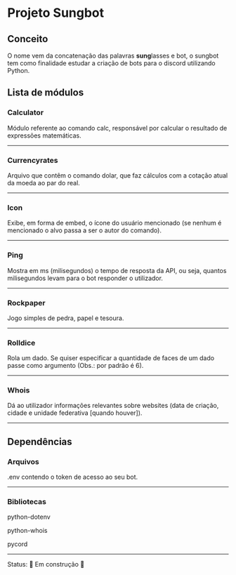 <h1>Projeto Sungbot</h1>

<h2>Conceito</h2>

<p>O nome vem da concatenação das palavras <strong>sung</strong>lasses e bot, o sungbot tem como finalidade estudar a criação de bots para o discord utilizando Python.</p>

<h2>Lista de módulos</h2>

<h3>Calculator</h5>
<p>Módulo referente ao comando calc, responsável por calcular o resultado de expressões matemáticas.</p>
<hr>

<h3>Currencyrates</h5>
<p>Arquivo que contêm o comando dolar, que faz cálculos com a cotação atual da moeda ao par do real.</p>
<hr>

<h3>Icon</h5>
<p>Exibe, em forma de embed, o ícone do usuário mencionado (se nenhum é mencionado o alvo passa a ser o autor do comando).</p>
<hr>

<h3>Ping</h5>
<p>Mostra em ms (milisegundos) o tempo de resposta da API, ou seja, quantos milisegundos levam para o bot responder o utilizador.</p>
<hr>

<h3>Rockpaper</h5>
<p>Jogo simples de pedra, papel e tesoura.</p>
<hr>

<h3>Rolldice</h5>
Rola um dado. Se quiser especificar a quantidade de faces de um dado passe como argumento (Obs.: por padrão é 6).
<hr>

<h3>Whois</h5>
<p>Dá ao utilizador informações relevantes sobre websites (data de criação, cidade e unidade federativa [quando houver]).</p>
<hr>

<h2>Dependências</h2>
<h3>Arquivos</h3>
<p>.env contendo o token de acesso ao seu bot.</p>
<hr>
<h3>Bibliotecas</h3>
<p>python-dotenv</p>
<p>python-whois</p>
<p>pycord</p>
<hr>

Status: 🚧 Em construção 🚧
